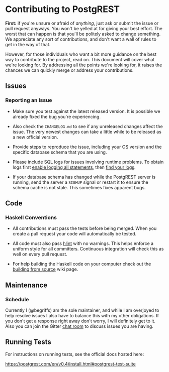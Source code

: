 # Contributing to PostgREST

**First:** if you're unsure or afraid of _anything_, just ask or
submit the issue or pull request anyways. You won't be yelled at
for giving your best effort. The worst that can happen is that
you'll be politely asked to change something. We appreciate any
sort of contributions, and don't want a wall of rules to get in the
way of that.

However, for those individuals who want a bit more guidance on the
best way to contribute to the project, read on. This document will
cover what we're looking for. By addressing all the points we're
looking for, it raises the chances we can quickly merge or address
your contributions.

## Issues

### Reporting an Issue

* Make sure you test against the latest released version. It is possible
  we already fixed the bug you're experiencing.

* Also check the `CHANGELOG.md` to see if any unreleased changes affect
  the issue. The very newest changes can take a little while to be released
  as a new official version.

* Provide steps to reproduce the issue, including your OS version and
  the specific database schema that you are using.

* Please include SQL logs for issues involving runtime problems. To obtain logs first
  [enable logging all statements](http://www.microhowto.info/howto/log_all_queries_to_a_postgresql_server.html),
  then [find your logs](http://blog.endpoint.com/2014/11/dear-postgresql-where-are-my-logs.html).

* If your database schema has changed while the PostgREST server is running,
  send the server a `SIGHUP` signal or restart it to ensure the schema cache
  is not stale. This sometimes fixes apparent bugs.

## Code

### Haskell Conventions

* All contributions must pass the tests before being merged. When
  you create a pull request your code will automatically be tested.

* All code must also pass [hlint](http://community.haskell.org/~ndm/hlint/)
  with no warnings. This helps enforce a uniform style for all
  committers. Continuous integration will check this as well on every
  pull request.

* For help building the Haskell code on your computer check out the [building from
source](https://postgrest.com/en/v0.4/install.html#build-from-source)
wiki page.

## Maintenance

### Schedule

Currently I (@begriffs) am the sole maintainer, and while I am
overjoyed to help resolve issues I also have to balance this with
my other obligations.  If you don't get a response right away
don't worry, I will definitely get to it. Also you can join the
Gitter [chat room](https://gitter.im/begriffs/postgrest) to
discuss issues you are having.

## Running Tests

For instructions on running tests, see the official docs hosted here:

https://postgrest.com/en/v0.4/install.html#postgrest-test-suite
